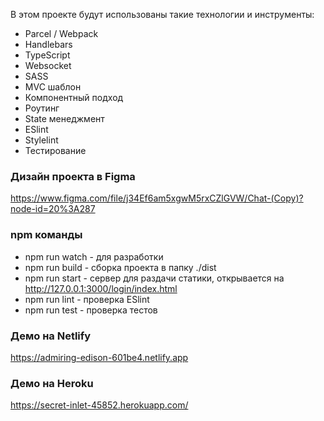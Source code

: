 В этом проекте будут использованы такие технологии и инструменты:

- Parcel / Webpack
- Handlebars
- TypeScript
- Websocket
- SASS
- MVC шаблон
- Компонентный подход
- Роутинг
- State менеджмент
- ESlint
- Stylelint
- Тестирование

### Дизайн проекта в Figma

https://www.figma.com/file/j34Ef6am5xgwM5rxCZlGVW/Chat-(Copy)?node-id=20%3A287

### npm команды

- npm run watch - для разработки
- npm run build - сборка проекта в папку ./dist
- npm run start - сервер для раздачи статики, открывается на http://127.0.0.1:3000/login/index.html
- npm run lint - проверка ESlint
- npm run test - проверка тестов

### Демо на Netlify

https://admiring-edison-601be4.netlify.app

### Демо на Heroku

https://secret-inlet-45852.herokuapp.com/
